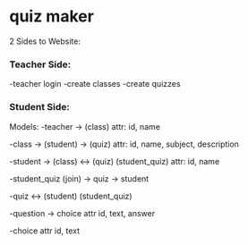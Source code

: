 # quiz maker

2 Sides to Website:

### Teacher Side:
-teacher login
-create classes
-create quizzes

### Student Side:

Models:
-teacher 
    -> (class)
attr:
id, name

-class 
    -> (student)
    -> (quiz)
attr:
id, name, subject, description

-student
    -> (class)
    <-> (quiz) (student_quiz)
attr:
id, name

-student_quiz (join)
    -> quiz 
    -> student

-quiz
    <-> (student) (student_quiz)

-question
    -> choice
attr
id, text, answer

-choice
attr
id, text